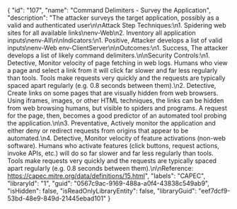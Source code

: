 {
  "id": "107",
  "name": "Command Delimiters - Survey the Application",
  "description": "The attacker surveys the target application, possibly as a valid and authenticated user\n\nAttack Step Techniques:\n1.   Spidering web sites for all available links\nenv-Web\n2.   Inventory all application inputs\nenv-All\n\nIndicators:\n1.   Positive,   Attacker develops a list of valid inputs\nenv-Web env-ClientServer\n\nOutcomes:\n1.   Success,   The attacker develops a list of likely command delimiters.\n\nSecurity Controls:\n1.   Detective,   Monitor velocity of page fetching in web logs. Humans who view a page and select a link from it will click far slower and far less regularly than tools. Tools make requests very quickly and the requests are typically spaced apart regularly (e.g. 0.8 seconds between them).\n2.   Detective,   Create links on some pages that are visually hidden from web browsers. Using iframes, images, or other HTML techniques, the links can be hidden from web browsing humans, but visible to spiders and programs. A request for the page, then, becomes a good predictor of an automated tool probing the application.\n\n3.   Preventative,   Actively monitor the application and either deny or redirect requests from origins that appear to be automated.\n4.   Detective,   Monitor velocity of feature activations (non-web software). Humans who activate features (click buttons, request actions, invoke APIs, etc.) will do so far slower and far less regularly than tools. Tools make requests very quickly and the requests are typically spaced apart regularly (e.g. 0.8 seconds between them).\n\nReference: https://capec.mitre.org/data/definitions/15.html",
  "labels": "CAPEC",
  "libraryId": "1",
  "guid": "0567c9ac-9169-488a-a0f4-43838c549ab9",
  "isHidden": false,
  "isReadOnlyLibraryEntity": false,
  "libraryGuid": "eef7dcf9-53bd-48e9-849d-21445ebad101"
}